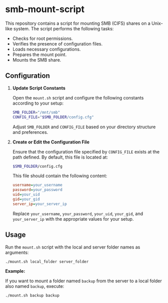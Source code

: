 # smb-mount-script

This repository contains a script for mounting SMB (CIFS) shares on a Unix-like system. The script performs the following tasks:
- Checks for root permissions.
- Verifies the presence of configuration files.
- Loads necessary configurations.
- Prepares the mount point.
- Mounts the SMB share.

## Configuration

1. **Update Script Constants**

   Open the `mount.sh` script and configure the following constants according to your setup:

   ```bash
   SMB_FOLDER="/mnt/smb"
   CONFIG_FILE="$SMB_FOLDER/config.cfg"
   ```

   Adjust `SMB_FOLDER` and `CONFIG_FILE` based on your directory structure and preferences.

2. **Create or Edit the Configuration File**

   Ensure that the configuration file specified by `CONFIG_FILE` exists at the path defined. By default, this file is located at:

   ```bash
   $SMB_FOLDER/config.cfg
   ```

   This file should contain the following content:

   ```ini
   username=your_username
   password=your_password
   uid=your_uid
   gid=your_gid
   server_ip=your_server_ip
   ```

   Replace `your_username`, `your_password`, `your_uid`, `your_gid`, and `your_server_ip` with the appropriate values for your setup.

## Usage

Run the `mount.sh` script with the local and server folder names as arguments:

```bash
./mount.sh local_folder server_folder
```

**Example:**

If you want to mount a folder named `backup` from the server to a local folder also named `backup`, execute:

```bash
./mount.sh backup backup
```
